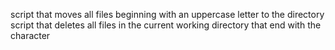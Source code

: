 script that moves all files beginning with an uppercase letter to the directory
script that deletes all files in the current working directory that end with the character
